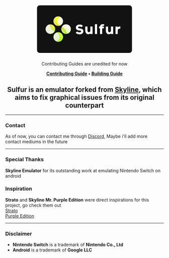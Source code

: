 <h1 align="center">
    <a href="https://github.com/SoftieDev0/sulfur" target="_blank">
        <img height="60%" width="60%" src="https://raw.githubusercontent.com/SoftieDev0/sulfur-assets/main/Sulfur-Banner.png"><br>
    </a>
    <a href="https://github.com/skyline-emu/skyline/actions/workflows/ci.yml" target="_blank">
    </a>
</h1>

<p align="center">Contributing Guides are unedited for now</p>

<p align="center">
    <b><a href="CONTRIBUTING.md">Contributing Guide</a> • <a href="BUILDING.md">Building Guide</a></b>
</p>

<h2 align="center">
     Sulfur is an emulator forked from <a href="https://github.com/skyline-emu/skyline">Skyline</a>, which aims to fix graphical issues from its original counterpart
</h2>

---

### Contact
As of now, you can contact me through <a href="https://discord.gg/RA3qUF8AeU">Discord</a>, Maybe i'll add more contact mediums in the future

---

### Special Thanks
**Skyline Emulator** for its outstanding work at emulating Nintendo Switch on android

### Inspiration
**Strato** and **Skyline Mr. Purple Edition** were direct inspirations for this project, go check them out <br>
<a href="https://github.com/strato-emu/strato">Strato</a> <br>
<a href="https://github.com/MrPurple666/skyline">Purple Edition</a>

---

### Disclaimer
* **Nintendo Switch** is a trademark of **Nintendo Co., Ltd**
* **Android** is a trademark of **Google LLC**
